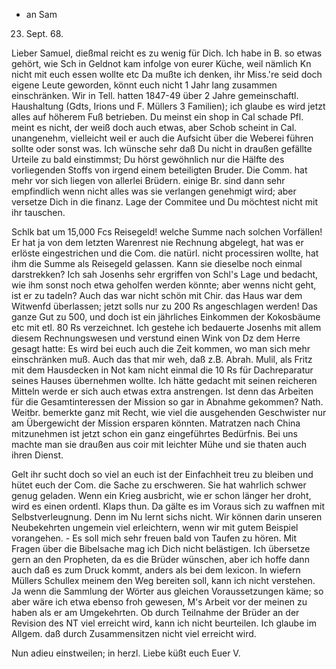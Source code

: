 + an Sam

 23. Sept. 68.

Lieber Samuel, dießmal reicht es zu wenig für Dich. Ich habe in B. so etwas gehört, wie Sch<auffler Schlunk> in Geldnot kam infolge von eurer Küche, weil nämlich Kn<obloch> nicht mit euch essen wollte etc Da mußte ich denken, ihr Miss.'re seid doch eigene Leute geworden, könnt euch nicht 1 Jahr lang zusammen einschränken. Wir in Tell. hatten 1847-49 über 2 Jahre gemeinschaftl. Haushaltung (Gdts, Irions und F. Müllers 3 Familien); ich glaube es wird jetzt alles auf höherem Fuß betrieben. Du meinst ein shop in Cal schade Pfl. meint es nicht, der weiß doch auch etwas, aber Schob scheint in Cal. unangenehm, vielleicht weil er auch die Aufsicht über die Weberei führen sollte oder sonst was. Ich wünsche sehr daß Du nicht in draußen gefällte Urteile zu bald einstimmst; Du hörst gewöhnlich nur die Hälfte des vorliegenden Stoffs von irgend einem beteiligten Bruder. Die Comm. hat mehr vor sich liegen von allerlei Brüdern. einige Br. sind dann sehr empfindlich wenn nicht alles was sie verlangen genehmigt wird; aber versetze Dich in die finanz. Lage der Commitee und Du möchtest nicht mit ihr tauschen.

Schlk bat um 15,000 Fcs Reisegeld! welche Summe nach solchen Vorfällen! Er hat ja von dem letzten Warenrest nie Rechnung abgelegt, hat was er erlöste eingestrichen und die Com. die natürl. nicht processiren wollte, hat ihm die Summe als Reisegeld gelassen. Kann sie dieselbe noch einmal darstrekken? Ich sah Josenhs sehr ergriffen von Schl's Lage und bedacht, wie ihm sonst noch etwa geholfen werden könnte; aber wenns nicht geht, ist er zu tadeln? Auch das war nicht schön mit Chir. das Haus war dem Witwenfd überlassen; jetzt solls nur zu 200 Rs angeschlagen werden! Das ganze Gut zu 500, und doch ist ein jährliches Einkommen der Kokosbäume etc mit etl. 80 Rs verzeichnet. Ich gestehe ich bedauerte Josenhs mit allem diesem Rechnungswesen und verstund einen Wink von Dz dem Herre gesagt hatte: Es wird bei euch auch die Zeit kommen, wo man sich mehr einschränken muß. Auch das that mir weh, daß z.B. Abrah. Mulil, als Fritz mit dem Hausdecken in Not kam nicht einmal die 10 Rs für Dachreparatur seines Hauses übernehmen wollte. Ich hätte gedacht mit seinen reicheren Mitteln werde er sich auch etwas extra anstrengen. Ist denn das Arbeiten für die Gesamtinteressen der Mission so gar in Abnahme gekommen? Nath. Weitbr. bemerkte ganz mit Recht, wie viel die ausgehenden Geschwister nur am Übergewicht der Mission ersparen könnten. Matratzen nach China mitzunehmen ist jetzt schon ein ganz eingeführtes Bedürfnis. Bei uns machte man sie draußen aus coir mit leichter Mühe und sie thaten auch ihren Dienst.

Gelt ihr sucht doch so viel an euch ist der Einfachheit treu zu bleiben und hütet euch der Com. die Sache zu erschweren. Sie hat wahrlich schwer genug geladen. Wenn ein Krieg ausbricht, wie er schon länger her droht, wird es einen ordentl. Klaps thun. Da gälte es im Voraus sich zu waffnen mit Selbstverleugnung. Denn im Nu lernt sichs nicht. Wir können darin unseren Neubekehrten ungemein viel erleichtern, wenn wir mit gutem Beispiel vorangehen. - Es soll mich sehr freuen bald von Taufen zu hören. Mit Fragen über die Bibelsache mag ich Dich nicht belästigen. Ich übersetze gern an den Propheten, da es die Brüder wünschen, aber ich hoffe dann auch daß es zum Druck kommt, anders als bei dem lexicon. In wiefern Müllers Schullex meinem den Weg bereiten soll, kann ich nicht verstehen. Ja wenn die Sammlung der Wörter aus gleichen Voraussetzungen käme; so aber wäre ich etwa ebenso froh gewesen, M's Arbeit vor der meinen zu haben als er am Umgekehrten. Ob durch Teilnahme der Brüder an der Revision des NT viel erreicht wird, kann ich nicht beurteilen. Ich glaube im Allgem. daß durch Zusammensitzen nicht viel erreicht wird.

Nun adieu einstweilen; in herzl. Liebe küßt euch Euer V.
